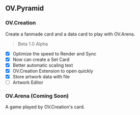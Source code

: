 ## OV.Pyramid
### OV.Creation
Create a fanmade card and a data card to play with OV.Arena.
> Beta 1.0 Alpha
- [x] Optimize the speed to Render and Sync
- [x] Now can create a Set Card
- [x] Better automatic scaling text
- [x] OV.Creation Extension to open quickly
- [x] Store artwork data with file
- [ ] Artwork Editor
### OV.Arena (Coming Soon)
A game played by OV.Creation's card.
